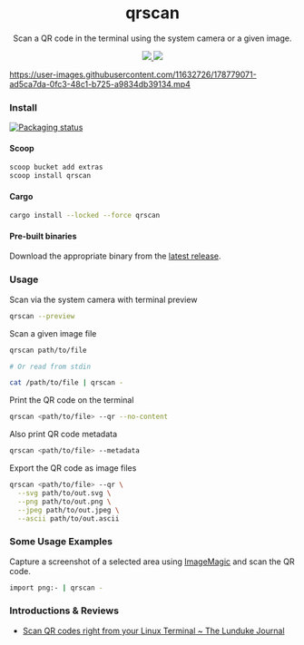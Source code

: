 <h1 align="center">
qrscan
</h1>

<p align="center">
Scan a QR code in the terminal using the system camera or a given image.
</p>

<p align="center">

<a href="https://crates.io/crates/qrscan">
<img src="https://img.shields.io/crates/v/qrscan.svg" />
</a>

<a href="https://github.com/sayanarijit/qrscan/commits">
<img src="https://img.shields.io/github/commit-activity/m/sayanarijit/qrscan" />
</a>

</p>

<p align="center">

https://user-images.githubusercontent.com/11632726/178779071-ad5ca7da-0fc3-48c1-b725-a9834db39134.mp4

</p>

### Install

[![Packaging status](https://repology.org/badge/vertical-allrepos/qrscan.svg)](https://repology.org/project/qrscan/versions)

#### Scoop

```powershell
scoop bucket add extras
scoop install qrscan
```

#### Cargo

```bash
cargo install --locked --force qrscan
```

#### Pre-built binaries

Download the appropriate binary from the [latest release](https://github.com/sayanarijit/qrscan/releases/latest).

### Usage

Scan via the system camera with terminal preview

```bash
qrscan --preview
```

Scan a given image file

```bash
qrscan path/to/file

# Or read from stdin

cat /path/to/file | qrscan -
```

Print the QR code on the terminal

```bash
qrscan <path/to/file> --qr --no-content
```

Also print QR code metadata

```bash
qrscan <path/to/file> --metadata
```

Export the QR code as image files

```bash
qrscan <path/to/file> --qr \
  --svg path/to/out.svg \
  --png path/to/out.png \
  --jpeg path/to/out.jpeg \
  --ascii path/to/out.ascii
```

### Some Usage Examples

Capture a screenshot of a selected area using [ImageMagic](https://imagemagick.org/index.php) and scan the QR code.

```bash
import png:- | qrscan -
```

### Introductions & Reviews

- [Scan QR codes right from your Linux Terminal ~ The Lunduke Journal](https://lunduke.substack.com/p/scan-qr-codes-right-from-your-linux)
